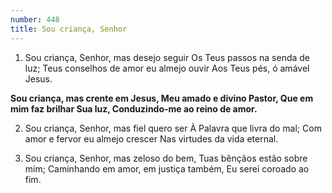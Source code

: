 ```yaml
---
number: 448
title: Sou criança, Senhor
---
```


1. Sou criança, Senhor, mas desejo seguir
  Os Teus passos na senda de luz;
  Teus conselhos de amor eu almejo ouvir
  Aos Teus pés, ó amável Jesus.

  __Sou criança, mas crente em Jesus,
  Meu amado e divino Pastor,
  Que em mim faz brilhar Sua luz,
  Conduzindo-me ao reino de amor.__

2. Sou criança, Senhor, mas fiel quero ser
  À Palavra que livra do mal;
  Com amor e fervor eu almejo crescer
  Nas virtudes da vida eternal.

3. Sou criança, Senhor, mas zeloso do bem,
  Tuas bênçãos estão sobre mim;
  Caminhando em amor, em justiça também,
  Eu serei coroado ao fim.
